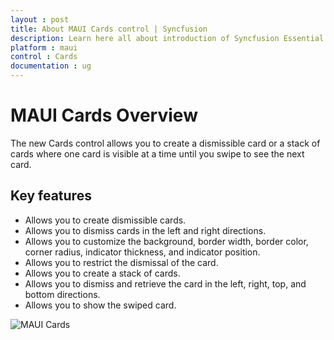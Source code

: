 ```yaml
---
layout : post
title: About MAUI Cards control | Syncfusion
description: Learn here all about introduction of Syncfusion Essential Studio MAUI Cards control, its elements and more.
platform : maui
control : Cards
documentation : ug
---
```


# MAUI Cards Overview

The new Cards control allows you to create a dismissible card or a stack of cards where one card is visible at a time until you swipe to see the next card.

## Key features

* Allows you to create dismissible cards.
* Allows you to dismiss cards in the left and right directions.
* Allows you to customize the background, border width, border color, corner radius, indicator thickness, and indicator position.
* Allows you to restrict the dismissal of the card.
* Allows you to create a stack of cards.
* Allows you to dismiss and retrieve the card in the left, right, top, and bottom directions.
* Allows you to show the swiped card.

![MAUI Cards]()

